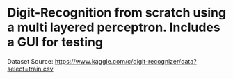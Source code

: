 # Digit-Recognition from scratch using a multi layered perceptron. Includes a GUI for testing

Dataset Source: https://www.kaggle.com/c/digit-recognizer/data?select=train.csv
